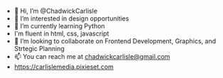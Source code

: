 - 👋 Hi, I’m @ChadwickCarlisle
- 👀 I’m interested in design opportunities
- 🌱 I’m currently learning Python
- I'm fluent in html, css, javascript
- 💞️ I’m looking to collaborate on Frontend Development, Graphics, and Strtegic Planning
- 📫 You can reach me at chadwickcarlisle@gmail.com
- https://carlislemedia.pixieset.com

<!---
ChadwickCarlisle/ChadwickCarlisle is a ✨ special ✨ repository because its `README.md` (this file) appears on your GitHub profile.
You can click the Preview link to take a look at your changes.
--->
